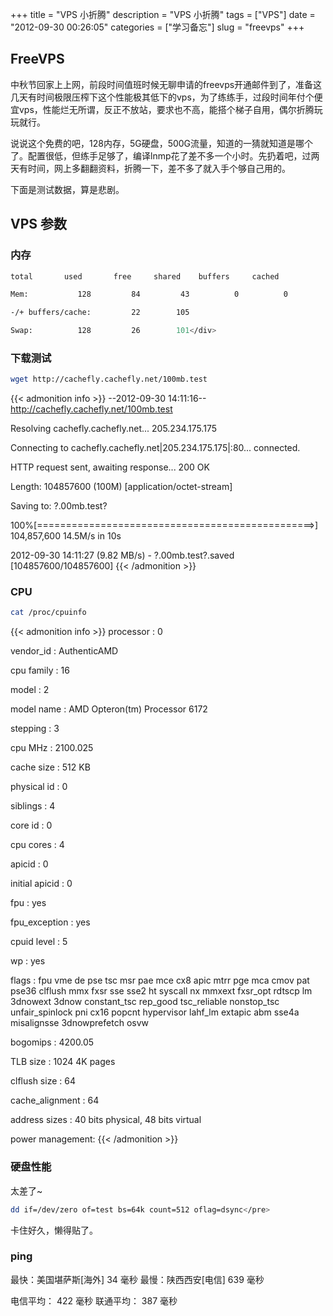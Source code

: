 +++
title = "VPS 小折腾"
description = "VPS 小折腾"
tags = ["VPS"]
date = "2012-09-30 00:26:05"
categories = ["学习备忘"]
slug = "freevps"
+++

## FreeVPS
中秋节回家上上网，前段时间值班时候无聊申请的freevps开通邮件到了，准备这几天有时间极限压榨下这个性能极其低下的vps，为了练练手，过段时间年付个便宜vps，性能烂无所谓，反正不放站，要求也不高，能搭个梯子自用，偶尔折腾玩玩就行。

说说这个免费的吧，128内存，5G硬盘，500G流量，知道的一猜就知道是哪个了。配置很低，但练手足够了，编译lnmp花了差不多一个小时。先扔着吧，过两天有时间，网上多翻翻资料，折腾一下，差不多了就入手个够自己用的。

下面是测试数据，算是悲剧。

## VPS 参数

### 内存

```bash
total       used       free     shared    buffers     cached

Mem:           128         84         43          0          0         61

-/+ buffers/cache:         22        105

Swap:          128         26        101</div>
```
### 下载测试

```bash
wget http://cachefly.cachefly.net/100mb.test
```

{{< admonition info >}}
--2012-09-30 14:11:16--  http://cachefly.cachefly.net/100mb.test

Resolving cachefly.cachefly.net... 205.234.175.175

Connecting to cachefly.cachefly.net|205.234.175.175|:80... connected.

HTTP request sent, awaiting response... 200 OK

Length: 104857600 (100M) [application/octet-stream]

Saving to: ?.00mb.test?

100%[================================================>] 104,857,600 14.5M/s   in 10s

2012-09-30 14:11:27 (9.82 MB/s) - ?.00mb.test?.saved [104857600/104857600]
{{< /admonition >}}


### CPU

```bash
cat /proc/cpuinfo
```
{{< admonition info >}}
processor	: 0

vendor_id	: AuthenticAMD

cpu family	: 16

model		: 2

model name	: AMD Opteron(tm) Processor 6172

stepping	: 3

cpu MHz		: 2100.025

cache size	: 512 KB

physical id	: 0

siblings	: 4

core id		: 0

cpu cores	: 4

apicid		: 0

initial apicid	: 0

fpu		: yes

fpu_exception	: yes

cpuid level	: 5

wp		: yes

flags		: fpu vme de pse tsc msr pae mce cx8 apic mtrr pge mca cmov pat pse36 clflush mmx fxsr sse sse2 ht syscall nx mmxext fxsr_opt rdtscp lm 3dnowext 3dnow constant_tsc rep_good tsc_reliable nonstop_tsc unfair_spinlock pni cx16 popcnt hypervisor lahf_lm extapic abm sse4a misalignsse 3dnowprefetch osvw

bogomips	: 4200.05

TLB size	: 1024 4K pages

clflush size	: 64

cache_alignment	: 64

address sizes	: 40 bits physical, 48 bits virtual

power management:
{{< /admonition >}}

### 硬盘性能

太差了~

```bash
dd if=/dev/zero of=test bs=64k count=512 oflag=dsync</pre>
```

卡住好久，懒得贴了。

### ping

最快：美国堪萨斯[海外] 34 毫秒    最慢：陕西西安[电信] 639 毫秒

电信平均： 422 毫秒    联通平均： 387 毫秒
